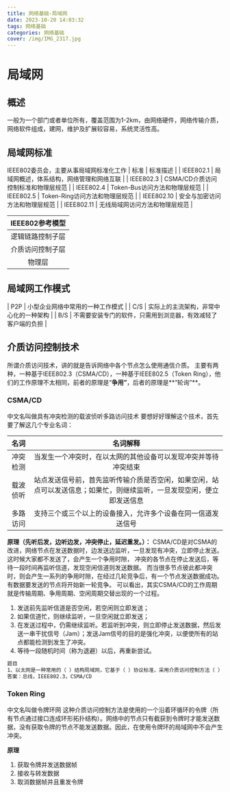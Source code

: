 ```yaml
---
title: 网络基础-局域网
date: 2023-10-20 14:03:32
tags: 网络基础
categories: 网络基础
cover: /img/IMG_2317.jpg
---
```


# 局域网
## 概述
一般为一个部门或者单位所有，覆盖范围为1-2km，由网络硬件，网络传输介质，网络软件组成，建网，维护及扩展较容易，系统灵活性高。

## 局域网标准
IEEE802委员会，主要从事局域网标准化工作
|    标准    |                 标准描述                 |
| IEEE802.1  | 局域网概述，体系结构，网络管理和网络互联 |
| IEEE802.3  |   CSMA/CD介质访问控制标准和物理层规范    |
| IEEE802.4  |      Token-Bus访问方法和物理层规范       |
| IEEE802.5  |      Token-Ring访问方法和物理层规范      |
| IEEE802.10 |      安全与加密访问方法和物理层规范      |
| IEEE802.11 |      无线局域网访问方法和物理层规范      |

| IEEE802参考模型  |
| :--------------: |
| 逻辑链路控制子层 |
| 介质访问控制子层 |
|      物理层      |

## 局域网工作模式
| P2P | 小型企业网络中常用的一种工作模式 |
| C/S | 实际上的主流架构，非常中心化的一种架构 |
| B/S | 不需要安装专门的软件，只需用到浏览器，有效减轻了客户端的负担 |

## 介质访问控制技术

所谓介质访问技术，讲的就是告诉网络中各个节点怎么使用通信介质。
主要有两种，一种基于IEEE802.3（CSMA/CD），一种基于IEEE802.5（Token Ring），他们的工作原理不太相同，前者的原理是“**争用”**，后者的原理是**“轮询”**。

### CSMA/CD

中文名叫做具有冲突检测的载波侦听多路访问技术
要想好好理解这个技术，首先要了解这几个专业名词：

|   名词   |                           名词解释                           |
| :------: | :----------------------------------------------------------: |
| 冲突检测 | 当发生一个冲突时，在以太网的其他设备可以发现冲突并等待冲突结束 |
| 载波侦听 | 站点发送信号前，首先监听传输介质是否空闲，如果空闲，站点可以发送信息；如果忙，则继续监听，一旦发现空闲，便立即发送信息 |
| 多路访问 | 支持三个或三个以上的设备接入，允许多个设备在同一信道发送信号 |

**原理（先听后发，边听边发，冲突停止，延迟重发。）：**
CSMA/CD是对CSMA的改进，网络节点在发送数据时，边发送边监听，一旦发现有冲突，立即停止发送。  这时候大家都不发送了，会产生一个争用时隙， 冲突的各节点在停止发送后，等待一段时间再监听信道，发现空闲信道则发送数据。 而当很多节点彼此都冲突时，则会产生一系列的争用时隙，在经过几轮竞争后，有一个节点发送数据成功。有数据要发送的节点将开始新一轮竞争。  可以看出，其实CSMA/CD的工作周期就是传输周期、争用周期、空闲周期交替出现的一个过程。
1. 发送前先监听信道是否空闲，若空闲则立即发送；
2. 如果信道忙，则继续监听，一旦空闲就立即发送；
3. 在发送过程中，仍需继续监听。若监听到冲突，则立即停止发送数据，然后发送一串干扰信号（Jam）；发送Jam信号的目的是强化冲突，以便使所有的站点都能检测到发生了冲突。
4. 等待一段随机时间（称为退避）以后，再重新尝试。

```tex
题目
1、以太网是一种常用的（ ）结构局域网，它基于（ ）协议标准，采用介质访问控制方法（ ）
答案：总线，IEEE802.3，CSMA/CD
```

### Token Ring
中文名叫做令牌环网
这种介质访问控制方法是使用的一个沿着环循环的令牌（所有节点通过接口连成环形拓扑结构）。网络中的节点只有截获到令牌时才能发送数据，没有获取令牌的节点不能发送数据。因此，在使用令牌环的局域网中不会产生冲突。

**原理**
1. 获取令牌并发送数据帧
2. 接收与转发数据
3. 取消数据帧并且重发令牌
